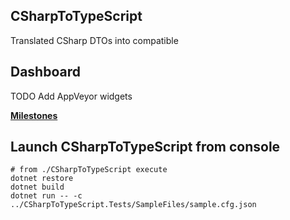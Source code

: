## CSharpToTypeScript

Translated CSharp DTOs into compatible 

## Dashboard

TODO Add AppVeyor widgets

**[Milestones](https://github.com/another-guy/TsModelGen/milestones?direction=desc&sort=count&state=open)**

## Launch CSharpToTypeScript from console

```
# from ./CSharpToTypeScript execute
dotnet restore
dotnet build
dotnet run -- -c ../CSharpToTypeScript.Tests/SampleFiles/sample.cfg.json
```
